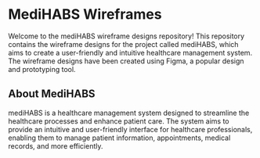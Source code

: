 
# MediHABS Wireframes

Welcome to the mediHABS wireframe designs repository! This repository contains the wireframe designs for the project called mediHABS, which aims to create a user-friendly and intuitive healthcare management system. The wireframe designs have been created using Figma, a popular design and prototyping tool.


## About MediHABS
mediHABS is a healthcare management system designed to streamline the healthcare processes and enhance patient care. The system aims to provide an intuitive and user-friendly interface for healthcare professionals, enabling them to manage patient information, appointments, medical records, and more efficiently.
